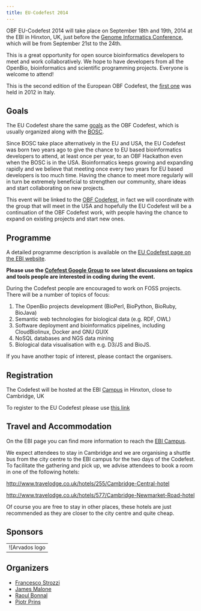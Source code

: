 ```yaml
---
title: EU-Codefest 2014
---
```


OBF EU-Codefest 2014 will take place on September 18th and 19th, 2014 at
the EBI in Hinxton, UK, just before the [Genome Informatics
Conference](https://registration.hinxton.wellcome.ac.uk/display_info.asp?id=406),
which will be from September 21st to the 24th.

This is a great opportunity for open source bioinformatics developers to
meet and work collaboratively. We hope to have developers from all the
OpenBio, bioinformatics and scientific programming projects. Everyone is
welcome to attend!

This is the second edition of the European OBF Codefest, the [first
one](http://www.open-bio.org/wiki/EU_Codefest_2012) was held in 2012 in
Italy.

Goals
-----

The EU Codefest share the same
[goals](http://www.open-bio.org/wiki/Codefest_2014#Goals) as the OBF
Codefest, which is usually organized along with the
[BOSC](http://www.open-bio.org/wiki/BOSC).

Since BOSC take place alternatively in the EU and USA, the EU Codefest
was born two years ago to give the chance to EU based bioinformatics
developers to attend, at least once per year, to an OBF Hackathon even
when the BOSC is in the USA. Bioinformatics keeps growing and expanding
rapidly and we believe that meeting once every two years for EU based
developers is too much time. Having the chance to meet more regularly
will in turn be extremely beneficial to strengthen our community, share
ideas and start collaborating on new projects.

This event will be linked to the [OBF
Codefest](http://www.open-bio.org/wiki/Codefest_2014), in fact we will
coordinate with the group that will meet in the USA and hopefully the EU
Codefest will be a continuation of the OBF Codefest work, with people
having the chance to expand on existing projects and start new ones.

Programme
---------

A detailed programme description is available on the [EU Codefest page
on the EBI website](http://www.ebi.ac.uk/training/course/eu-codefest).

**Please use the [Cofefest Google
Group](https://groups.google.com/forum/#!forum/openbio-codefest-2014) to
see latest discussions on topics and tools people are interested in
coding during the event.**

During the Codefest people are encouraged to work on FOSS projects.
There will be a number of topics of focus:

1.  The OpenBio projects development (BioPerl, BioPython,
    BioRuby, BioJava)
2.  Semantic web technologies for biological data (e.g. RDF, OWL)
3.  Software deployment and bioinformatics pipelines, including
    CloudBiolinux, Docker and GNU GUIX
4.  NoSQL databases and NGS data mining
5.  Biological data visualisation with e.g. D3/JS and BioJS.

If you have another topic of interest, please contact the organisers.

Registration
------------

The Codefest will be hosted at the EBI [Campus](http://www.ebi.ac.uk) in
Hinxton, close to Cambridge, UK

To register to the EU Codefest please use [this
link](http://embl-web.ungerboeck.com/reg/reg_p1_form.aspx?oc=20&ct=GBPNORMAL&eventid=5356)

Travel and Accommodation
------------------------

On the EBI page you can find more information to reach the [EBI
Campus](http://www.ebi.ac.uk/about/travel).

We expect attendees to stay in Cambridge and we are organising a shuttle
bus from the city centre to the EBI campus for the two days of the
Codefest. To facilitate the gathering and pick up, we advise attendees
to book a room in one of the following hotels:

<http://www.travelodge.co.uk/hotels/255/Cambridge-Central-hotel>

<http://www.travelodge.co.uk/hotels/577/Cambridge-Newmarket-Road-hotel>

Of course you are free to stay in other places, these hotels are just
recommended as they are closer to the city centre and quite cheap.

Sponsors
--------

|                                                                                                                                                                                                                         |
|-------------------------------------------------------------------------------------------------------------------------------------------------------------------------------------------------------------------------|
| ![Arvados logo|link=<http://arvados.org>](Arvados.png "fig:Arvados logo|link=http://arvados.org") ![Curoverse logo|link=<http://curoverse.org>](curoverse_logo_2014.png "fig:Curoverse logo|link=http://curoverse.org") |

Organizers
----------

-   [Francesco Strozzi](https://github.com/fstrozzi)
-   [James Malone](http://www.ebi.ac.uk/~malone/)
-   [Raoul Bonnal](https://github.com/helios)
-   [Pjotr Prins](http://thebird.nl/)

